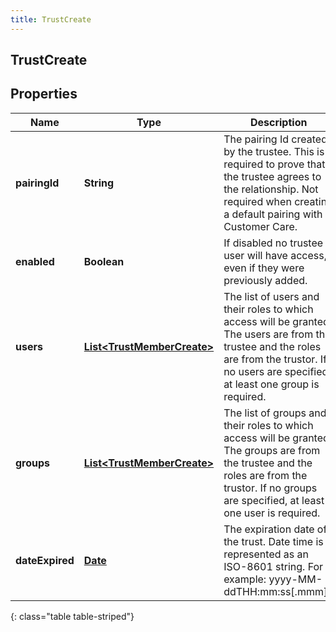 ```yaml
---
title: TrustCreate
---
```


## TrustCreate

## Properties

| Name            | Type                                                                           | Description                                                                                                                                                                                        | Notes      |
| --------------- | ------------------------------------------------------------------------------ | -------------------------------------------------------------------------------------------------------------------------------------------------------------------------------------------------- | ---------- |
| **pairingId**   | <!----><!---->**String**<!---->                                                | The pairing Id created by the trustee. This is required to prove that the trustee agrees to the relationship. Not required when creating a default pairing with Customer Care.                     | [optional] |
| **enabled**     | <!----><!---->**Boolean**<!---->                                               | If disabled no trustee user will have access, even if they were previously added.                                                                                                                  |            |
| **users**       | <!----><!---->[**List&lt;TrustMemberCreate&gt;**](TrustMemberCreate.md)<!----> | The list of users and their roles to which access will be granted. The users are from the trustee and the roles are from the trustor. If no users are specified, at least one group is required.   | [optional] |
| **groups**      | <!----><!---->[**List&lt;TrustMemberCreate&gt;**](TrustMemberCreate.md)<!----> | The list of groups and their roles to which access will be granted. The groups are from the trustee and the roles are from the trustor. If no groups are specified, at least one user is required. | [optional] |
| **dateExpired** | <!----><!---->[**Date**](Date.md)<!---->                                       | The expiration date of the trust. Date time is represented as an ISO-8601 string. For example: yyyy-MM-ddTHH:mm:ss[.mmm]Z                                                                          | [optional] |

{: class="table table-striped"}
